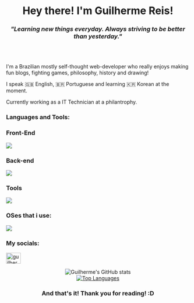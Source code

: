 



<div align="center">
  <h1>Hey there! I'm Guilherme Reis!</h1>
</div>

<div margin="16rem" align="center"> 

<h3 align="center"><i>"Learning new things everyday. Always striving to be better than yesterday."</i></h3>
<br>
<br>
<div align= "left">
<p>I'm a Brazilian mostly self-thought web-developer who really enjoys making fun blogs, fighting games, philosophy, history and drawing!</p>
<p>I speak 🇬🇧 English, 🇧🇷 Portuguese and learning 🇰🇷 Korean at the moment.</p>
<p>Currently working as a IT Technician at a philantrophy.</p>
</div>




<h3 align="left">Languages and Tools:</h3>

<h3 align="left">Front-End</h3>

<p align="left">
  <a href="https://skillicons.dev">
    <img src="https://skillicons.dev/icons?i=html,css,js,bootstrap" />
  </a>
</p>

<h3 align="left">Back-end</h3>

<p align="left">
  <a href="https://skillicons.dev">
    <img src="https://skillicons.dev/icons?i=php,java,mysql,python" />
  </a>
</p>

<h3 align="left">Tools</h3>
<p align="left">
  <a href="https://skillicons.dev">
    <img src="https://skillicons.dev/icons?i=figma,photoshop,premiere,blender" />
  </a>
</p>

<h3 align="left">OSes that i use:</h3>
<p align="left">
  <a href="https://skillicons.dev">
    <img src="https://skillicons.dev/icons?i=windows,mint,arch" />
  </a>
</p>
  
<h3 align="left">My socials:</h3>
<p align="left">
<a href="https://www.linkedin.com/in/guilhermeareiss/" target="blank"><img align="center" src="https://raw.githubusercontent.com/rahuldkjain/github-profile-readme-generator/master/src/images/icons/Social/linked-in-alt.svg" alt="guilhermereis" height="30" width="40" /></a>
</p>

![Guilherme's GitHub stats](https://github-readme-stats.vercel.app/api?username=forcemanbits&show_icons=true&theme=radical)<br>
[![Top Languages](https://github-readme-stats.vercel.app/api/top-langs/?username=forcemanbits&layout=compact&theme=radical)](https://github.com/anuraghazra/github-readme-stats)

<h3 align="center">And that's it! Thank you for reading! :D</h3>

</div>

















</img>
